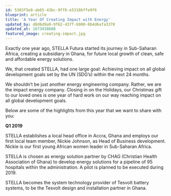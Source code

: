 ```yaml
---
id: 5303f5e8-ab65-43bc-9ff6-e5318bffe9f6
blueprint: article
title: 'A Year Of Creating Impact with Energy'
updated_by: d8d6d9a9-9f62-437f-b900-8b4d6afa3378
updated_at: 1673438688
featured_image: creating-impact.jpg
---
```

<p>Exactly one year ago, STELLA Futura started its journey in Sub-Saharan Africa, creating a subsidiary in Ghana, for future local growth of clean, safe and affordable energy solutions.</p><p>We, that created STELLA, had one large goal: Achieving impact on all global development goals set by the UN (SDG’s) within the next 24 months.</p><p>We shouldn’t be just another energy engineering company. Rather, we are the impact energy company. Closing in on the Holidays, our Christmas gift to our loved ones is one year of hard work on our way reaching impact on all global development goals.</p><p>Below are some of the highlights from this year that we want to share with you:</p><p><strong>Q1 2019</strong></p><p>STELLA establishes a local head office in Accra, Ghana and employs our first local team member, Nickie Johnson, as Head of Business development. Nickie is our first young African women leader in Sub-Saharan Africa.</p><p>STELLA is chosen as energy solution partner by CHAG (Christian Health Association of Ghana) to develop energy solutions for a pipeline of 95 hospitals within the administration. A pilot is planned to be executed during 2019.</p><p>STELLA becomes the system technology provider of Tesvolt battery systems, to be the Tesvolt design and installation partner in Ghana.</p>